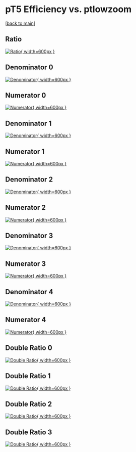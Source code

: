 # pT5 Efficiency vs. ptlowzoom

[[back to main](./)]



## Ratio

[![Ratio](../mtv/var/pT5_vtr_211_1_eff_ptlowzoom.png){ width=600px }](../mtv/var/pT5_vtr_211_1_eff_ptlowzoom.pdf)

## Denominator 0

[![Denominator](../mtv/den/pT5_vtr_211_1_eff_ptlowzoom_den0.png){ width=600px }](../mtv/den/pT5_vtr_211_1_eff_ptlowzoom_den0.pdf)

## Numerator 0

[![Numerator](../mtv/num/pT5_vtr_211_1_eff_ptlowzoom_num0.png){ width=600px }](../mtv/num/pT5_vtr_211_1_eff_ptlowzoom_num0.pdf)

## Denominator 1

[![Denominator](../mtv/den/pT5_vtr_211_1_eff_ptlowzoom_den1.png){ width=600px }](../mtv/den/pT5_vtr_211_1_eff_ptlowzoom_den1.pdf)

## Numerator 1

[![Numerator](../mtv/num/pT5_vtr_211_1_eff_ptlowzoom_num1.png){ width=600px }](../mtv/num/pT5_vtr_211_1_eff_ptlowzoom_num1.pdf)

## Denominator 2

[![Denominator](../mtv/den/pT5_vtr_211_1_eff_ptlowzoom_den2.png){ width=600px }](../mtv/den/pT5_vtr_211_1_eff_ptlowzoom_den2.pdf)

## Numerator 2

[![Numerator](../mtv/num/pT5_vtr_211_1_eff_ptlowzoom_num2.png){ width=600px }](../mtv/num/pT5_vtr_211_1_eff_ptlowzoom_num2.pdf)

## Denominator 3

[![Denominator](../mtv/den/pT5_vtr_211_1_eff_ptlowzoom_den3.png){ width=600px }](../mtv/den/pT5_vtr_211_1_eff_ptlowzoom_den3.pdf)

## Numerator 3

[![Numerator](../mtv/num/pT5_vtr_211_1_eff_ptlowzoom_num3.png){ width=600px }](../mtv/num/pT5_vtr_211_1_eff_ptlowzoom_num3.pdf)

## Denominator 4

[![Denominator](../mtv/den/pT5_vtr_211_1_eff_ptlowzoom_den4.png){ width=600px }](../mtv/den/pT5_vtr_211_1_eff_ptlowzoom_den4.pdf)

## Numerator 4

[![Numerator](../mtv/num/pT5_vtr_211_1_eff_ptlowzoom_num4.png){ width=600px }](../mtv/num/pT5_vtr_211_1_eff_ptlowzoom_num4.pdf)

## Double Ratio 0

[![Double Ratio](../mtv/ratio/pT5_vtr_211_1_eff_ptlowzoom_ratio0.png){ width=600px }](../mtv/ratio/pT5_vtr_211_1_eff_ptlowzoom_ratio0.pdf)

## Double Ratio 1

[![Double Ratio](../mtv/ratio/pT5_vtr_211_1_eff_ptlowzoom_ratio1.png){ width=600px }](../mtv/ratio/pT5_vtr_211_1_eff_ptlowzoom_ratio1.pdf)

## Double Ratio 2

[![Double Ratio](../mtv/ratio/pT5_vtr_211_1_eff_ptlowzoom_ratio2.png){ width=600px }](../mtv/ratio/pT5_vtr_211_1_eff_ptlowzoom_ratio2.pdf)

## Double Ratio 3

[![Double Ratio](../mtv/ratio/pT5_vtr_211_1_eff_ptlowzoom_ratio3.png){ width=600px }](../mtv/ratio/pT5_vtr_211_1_eff_ptlowzoom_ratio3.pdf)

